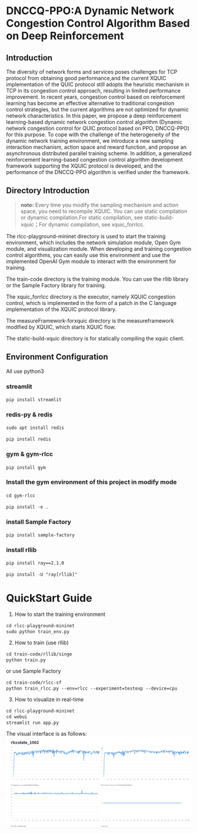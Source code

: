# DNCCQ-PPO:A Dynamic Network Congestion Control Algorithm Based on Deep Reinforcement
## Introduction 

The diversity of network forms and services poses challenges for TCP protocol from obtaining good performance,and the current XQUIC implementation of the QUIC protocol still adopts the heuristic mechanism in TCP in its congestion control approach, resulting in limited performance improvement. In recent years, congestion control based on reinforcement learning has become an effective alternative to traditional congestion control strategies, but the current algorithms are not optimized for dynamic network characteristics. In this paper, we propose a deep reinforcement learning-based dynamic network congestion control algorithm (Dynamic network congestion control for QUIC protocol based on PPO, DNCCQ-PPO) for this purpose. To cope with the challenge of the heterogeneity of the dynamic network training environment, we introduce a new sampling interaction mechanism, action space and reward function, and propose an asynchronous distributed parallel training scheme. In addition, a generalized reinforcement learning-based congestion control algorithm development framework supporting the XQUIC protocol is developed, and the performance of the DNCCQ-PPO algorithm is verified under the framework.

## Directory Introduction

> **note:** Every time you modify the sampling mechanism and action space, you need to recompile XQUIC. You can use static compilation or dynamic compilation.For static compilation, see static-build-xquic；For dynamic compilation, see xquic_forrlcc.

The rlcc-playground-mininet directory is used to start the training environment, which includes the network simulation module, Open Gym module, and visualization module. When developing and training congestion control algorithms, you can easily use this environment and use the implemented OpenAI Gym module to interact with the environment for training.

The train-code directory is the training module. You can use the rllib library or the Sample Factory library for training.

The xquic_forrlcc directory is the executor, namely XQUIC congestion control, which is implemented in the form of a patch in the C language implementation of the XQUIC protocol library.

The measureFramework-forxquic directory is the measureframework modified by XQUIC, which starts  XQUIC flow.

The static-build-xquic directory is for statically compiling the xquic client.

## Environment Configuration

All use python3

### streamlit

`pip install streamlit`

### redis-py & redis

`sudo apt install redis`

`pip install redis`

### gym & gym-rlcc

`pip install gym`

### Install the gym environment of this project in modify mode

`cd gym-rlcc`

`pip install -e .`

### install Sample Factory 

`pip install sample-factory`

### install rllib

`pip install ray==2.1.0`

`pip install -U "ray[rllib]"`

# QuickStart Guide

1. How to start the training environment

```
cd rlcc-playground-mininet
sudo python train_env.py
```

2. How to train
   (use rllib)
```
cd train-code/rllib/singe
python train.py
```

   or use Sample Factory

```
cd train-code/rlcc-sf
python train_rlcc.py --env=rlcc --experiment=testexp --device=cpu
```

3. How to visualize in real-time

```
cd rlcc-playground-mininet
cd webui
streamlit run app.py
```
The visual interface is as follows:
![image](https://github.com/NetExperimentEasy/DNCCQ-PPO/blob/main/web.png)
